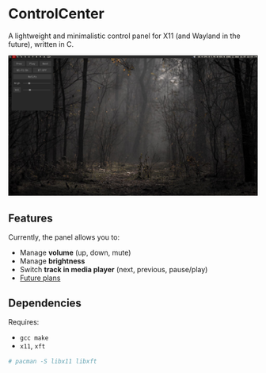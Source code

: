 # ControlCenter

A lightweight and minimalistic control panel for X11 (and Wayland in the future), written in C.

![Control Panel](images/image_2.png)

## Features

Currently, the panel allows you to:
- Manage **volume** (up, down, mute)
- Manage **brightness**
- Switch **track in media player** (next, previous, pause/play)
- [Future plans](plan.md)

## Dependencies

Requires:
- `gcc make`
- `x11`, `xft`

```bash
# pacman -S libx11 libxft
